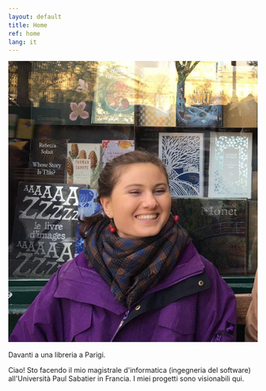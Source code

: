 ```yaml
---
layout: default
title: Home
ref: home
lang: it
---
```


<div class="profile">
<img src="files/profiles/library_laugh.jpg">
<p>Davanti a una libreria a Parigi.</p>
</div>


Ciao! Sto facendo il mio magistrale d'informatica (ingegneria del software) all'Università Paul Sabatier in Francia. I miei progetti sono visionabili qui.
